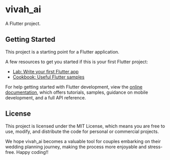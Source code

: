 # vivah_ai

A Flutter project.

## Getting Started

This project is a starting point for a Flutter application.

A few resources to get you started if this is your first Flutter project:

- [Lab: Write your  first Flutter app](https://docs.flutter.dev/get-started/codelab)
- [Cookbook: Useful Flutter samples](https://docs.flutter.dev/cookbook)

For help getting started with Flutter development, view the
[online documentation](https://docs.flutter.dev/), which offers tutorials,
samples, guidance on mobile development, and a full API reference.

## License 
This project is licensed under the MIT License, which means you are free to use, modify, and distribute the code for personal or commercial projects.

We hope vivah_ai becomes a valuable tool for couples embarking on their wedding planning journey, making the process more enjoyable and stress-free. Happy coding!!
